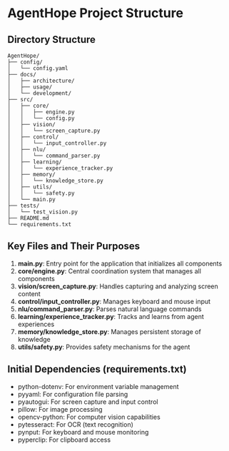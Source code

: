 # AgentHope Project Structure

## Directory Structure
```
AgentHope/
├── config/
│   └── config.yaml
├── docs/
│   ├── architecture/
│   ├── usage/
│   └── development/
├── src/
│   ├── core/
│   │   ├── engine.py
│   │   └── config.py
│   ├── vision/
│   │   └── screen_capture.py
│   ├── control/
│   │   └── input_controller.py
│   ├── nlu/
│   │   └── command_parser.py
│   ├── learning/
│   │   └── experience_tracker.py
│   ├── memory/
│   │   └── knowledge_store.py
│   ├── utils/
│   │   └── safety.py
│   └── main.py
├── tests/
│   └── test_vision.py
├── README.md
└── requirements.txt
```

## Key Files and Their Purposes

1. **main.py**: Entry point for the application that initializes all components
2. **core/engine.py**: Central coordination system that manages all components
3. **vision/screen_capture.py**: Handles capturing and analyzing screen content
4. **control/input_controller.py**: Manages keyboard and mouse input
5. **nlu/command_parser.py**: Parses natural language commands
6. **learning/experience_tracker.py**: Tracks and learns from agent experiences
7. **memory/knowledge_store.py**: Manages persistent storage of knowledge
8. **utils/safety.py**: Provides safety mechanisms for the agent

## Initial Dependencies (requirements.txt)
- python-dotenv: For environment variable management
- pyyaml: For configuration file parsing
- pyautogui: For screen capture and input control
- pillow: For image processing
- opencv-python: For computer vision capabilities
- pytesseract: For OCR (text recognition)
- pynput: For keyboard and mouse monitoring
- pyperclip: For clipboard access
